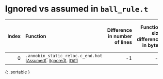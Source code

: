 # Ignored vs assumed in `ball_rule.t`

<script src="../sorttable.js"></script>

|   Index | Function                                                                                                       |   Difference in number of lines |   Function size difference in bytes |   Number of lines in assumed build | Number of bytes in assumed build   |   Number of lines in ignored build | Number of bytes in ignored build   |
|--------:|:---------------------------------------------------------------------------------------------------------------|--------------------------------:|------------------------------------:|-----------------------------------:|:-----------------------------------|-----------------------------------:|:-----------------------------------|
|       0 | `.annobin_static_reloc.c_end.hot` <sup>\[[Assumed](0-assume)\], \[[Ignored](0-none)\], \[[Diff](0.diff.html)\] |                              -1 |                                  -7 |                                  8 | 4,212,696                          |                                 15 | 4,215,441                          |
{: .sortable }
